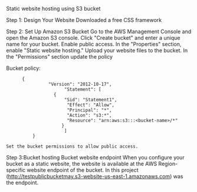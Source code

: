 Static website hosting using S3 bucket

Step 1: Design Your Website
    Downloaded a free CSS framework

Step 2: Set Up Amazon S3 Bucket
    Go to the AWS Management Console and open the Amazon S3 console.
    Click "Create bucket" and enter a unique name for your bucket.
    Enable public access.
    In the "Properties" section, enable "Static website hosting."
    Upload your website files to the bucket.
    In the "Permissions" section update the policy

Bucket policy:
             
	      {
                    "Version": "2012-10-17",
                          "Statement": [
                      {
                          "Sid": "Statement1",
                           "Effect": "Allow",
                           "Principal": "*",
                           "Action": "s3:*",
                           "Resource": "arn:aws:s3:::<bucket-name>/*"
                         }
                          ]
              }
          
    Set the bucket permissions to allow public access.

Step 3:Bucket hosting
	Bucket website endpoint
	When you configure your bucket as a static website, the website is available at the AWS Region-specific website endpoint of the bucket.
	In this project (http://testpublicbucketmay.s3-website-us-east-1.amazonaws.com) was the endpoint.
